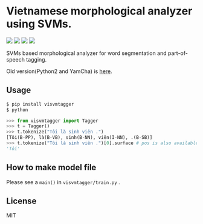 # Vietnamese morphological analyzer using SVMs.

![](https://travis-ci.org/kanjirz50/viet-morphological-analysis-svm.svg?branch=master)
![](https://img.shields.io/pypi/v/visvmtagger.svg)
![](https://img.shields.io/pypi/l/visvmtagger.svg)
![](https://img.shields.io/pypi/pyversions/visvmtagger.svg)

SVMs based morphological analyzer for word segmentation and part-of-speech tagging.

Old version(Python2 and YamCha) is [here](https://github.com/kanjirz50/viet-morphological-analysis-svm/releases/tag/0.1).

## Usage

```sh
$ pip install visvmtagger
$ python
```

```python
>>> from visvmtagger import Tagger
>>> t = Tagger()
>>> t.tokenize("Tôi là sinh viên .")
[Tôi(B-PP), là(B-VB), sinh(B-NN), viên(I-NN), .(B-SB)]
>>> t.tokenize("Tôi là sinh viên .")[0].surface # pos is also available
'Tôi'
```

## How to make model file

Please see a `main()` in `visvmtagger/train.py` .

## License
MIT
